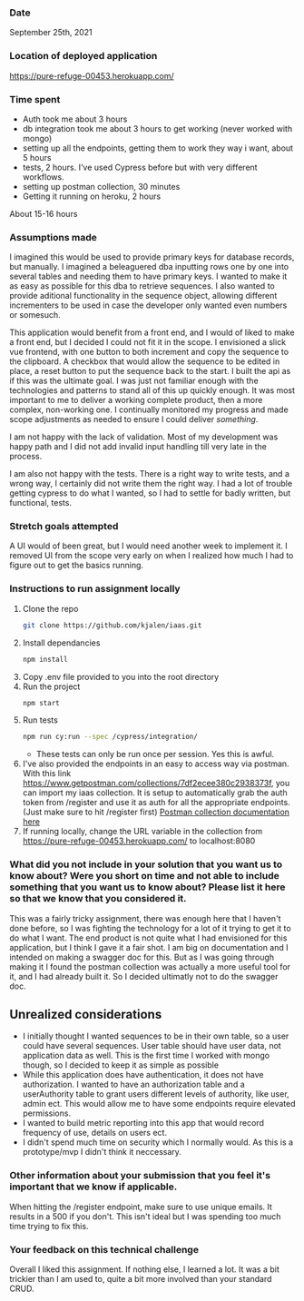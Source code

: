 





### Date 
September 25th, 2021

### Location of deployed application
https://pure-refuge-00453.herokuapp.com/

### Time spent 
 - Auth took me about 3 hours
 - db integration took me about 3 hours to get working (never worked with mongo)
 - setting up all the endpoints, getting them to work they way i want, about 5 hours
 - tests, 2 hours. I've used Cypress before but with very different workflows. 
 - setting up postman collection, 30 minutes
 - Getting it running on heroku, 2 hours

 About 15-16 hours
### Assumptions made 
I imagined this would be used to provide primary keys for database records, but manually. I imagined a beleaguered dba inputting rows one by one into several tables and needing them to have primary keys. I wanted to make it as easy as possible for this dba to retrieve sequences. I also wanted to provide aditional functionality in the sequence object, allowing different incrementers to be used in case the developer only wanted even numbers or somesuch.

 This application would benefit from a front end, and I would of liked to make a front end, but I decided I could not fit it in the scope. I envisioned a slick vue frontend, with one button to both increment and copy the sequence to the clipboard. A checkbox that would allow the sequence to be edited in place, a reset button to put the sequence back to the start. I built the api as if this was the ultimate goal. I was just not familiar enough with the technologies and patterns to stand all of this up quickly enough. It was most important to me to deliver a working complete product, then a more complex, non-working one. I continually monitored my progress and made scope adjustments as needed to ensure I could deliver _something_.

I am not happy with the lack of validation. Most of my development was happy path and I did not add invalid input handling till very late in the process. 

I am also not happy with the tests. There is a right way to write tests, and a wrong way, I certainly did not write them the right way. I had a lot of trouble getting cypress to do what I wanted, so I had to settle for badly written, but functional, tests.

### Stretch goals attempted 
A UI would of been great, but I would need another week to implement it. I removed UI from the scope very early on when I realized how much I had to figure out to get the basics running.
### Instructions to run assignment locally 
1. Clone the repo 
    ```bash
    git clone https://github.com/kjalen/iaas.git
    ```
1. Install dependancies
    ```bash
    npm install
    ```
1. Copy .env file provided to you into the root directory
1. Run the project
    ```bash
    npm start
    ```
1. Run tests
    ```bash
    npm run cy:run --spec /cypress/integration/
    ```
    - These tests can only be run once per session. Yes this is awful.
1. I've also provided the endpoints in an easy to access way via postman. With this link https://www.getpostman.com/collections/7df2ecee380c2938373f, you can import my iaas collection. It is setup to automatically grab the auth token from /register and use it as auth for all the appropriate endpoints. (Just make sure to hit /register first)
[Postman collection documentation here](https://learning.postman.com/docs/getting-started/importing-and-exporting-data/#:~:text=To%20import%20Postman%20data%2C%20select,bring%20your%20data%20into%20Postman.)
1. If running locally, change the URL variable in the collection from https://pure-refuge-00453.herokuapp.com/ to localhost:8080

### What did you not include in your solution that you want us to know about? Were you short on time and not able to include something that you want us to know about? Please list it here so that we know that you considered it. 
This was a fairly tricky assignment, there was enough here that I haven't done before, so I was fighting the technology for a lot of it trying to get it to do what I want. The end product is not quite what I had envisioned for this application, but I think I gave it a fair shot.
I am big on documentation and I intended on making a swagger doc for this. But as I was going through making it I found the postman collection was actually a more useful tool for it, and I had already built it. So I decided ultimatly not to do the swagger doc.

## Unrealized considerations
- I initially thought I wanted sequences to be in their own table, so a user could have several sequences. User table should have user data, not application data as well. This is the first time I worked with mongo though, so I decided to keep it as simple as possible
- While this application does have authentication, it does not have authorization. I wanted to have an authorization table and a userAuthority table to grant users different levels of authority, like user, admin ect. This would allow me to have some endpoints require elevated permissions.
- I wanted to build metric reporting into this app that would record frequency of use, details on users ect.
- I didn't spend much time on security which I normally would. As this is a prototype/mvp I didn't think it neccessary.
### Other information about your submission that you feel it's important that we know if applicable.
When hitting the /register endpoint, make sure to use unique emails. It results in a 500 if you don't. This isn't ideal but I was spending too much time trying to fix this.
### Your feedback on this technical challenge 
Overall I liked this assignment. If nothing else, I learned a lot. It was a bit trickier than I am used to, quite a bit more involved than your standard CRUD. 
